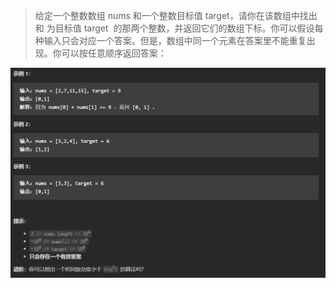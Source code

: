 > 给定一个整数数组 nums 和一个整数目标值 target，请你在该数组中找出 和 为目标值 target  的那两个整数，并返回它们的数组下标。你可以假设每种输入只会对应一个答案。但是，数组中同一个元素在答案里不能重复出现。你可以按任意顺序返回答案：

![1667192248206](image/README/1667192248206.png)
